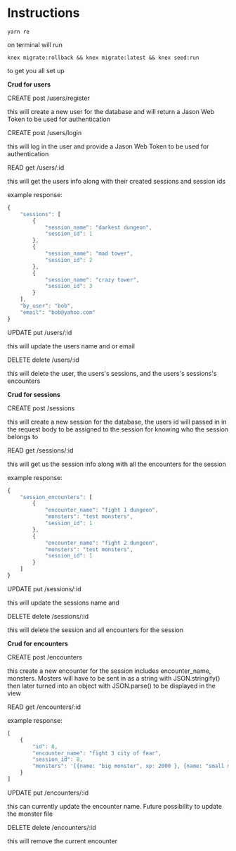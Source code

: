 # Instructions


```console
yarn re
```

on terminal will run 

```console
knex migrate:rollback && knex migrate:latest && knex seed:run
```

to get you all set up

**Crud for users**

CREATE
post /users/register

this will create a new user for the database
and will return a Jason Web Token to be used for authentication

CREATE
post /users/login

this will log in the user and provide a Jason Web Token to be used for authentication


READ
get /users/:id

this will get the users info along with their created sessions and session ids

example response:

```javascript
{
    "sessions": [
        {
            "session_name": "darkest dungeon",
            "session_id": 1
        },
        {
            "session_name": "mad tower",
            "session_id": 2
        },
        {
            "session_name": "crazy tower",
            "session_id": 3
        }
    ],
    "by_user": "bob",
    "email": "bob@yahoo.com"
}
```

UPDATE
put /users/:id

this will update the users name and or email

DELETE
delete /users/:id

this will delete the user, the users's sessions, and the users's sessions's encounters

**Crud for sessions**

CREATE
post /sessions

this will create a new session for the database, the users id will passed in in the request body to be assigned to the session for knowing who the session belongs to

READ
get /sessions/:id

this will get us the session info along with all the encounters for the session

example response:

```javascript
{
    "session_encounters": [
        {
            "encounter_name": "fight 1 dungeon",
            "monsters": "test monsters",
            "session_id": 1
        },
        {
            "encounter_name": "fight 2 dungeon",
            "monsters": "test monsters",
            "session_id": 1
        }
    ]
}
```

UPDATE
put /sessions/:id

this will update the sessions name and

DELETE
delete /sessions/:id

this will delete the session and all encounters for the session

**Crud for encounters**

CREATE
post /encounters

this create a new encounter for the session includes encounter_name, monsters.
Mosters will have to be sent in as a string with JSON.stringify() then later turned into an object with JSON.parse() to be displayed in the view


READ
get /encounters/:id

example response:

```javascript
[
    {
        "id": 8,
        "encounter_name": "fight 3 city of fear",
        "session_id": 8,
        "monsters": '[{name: "big monster", xp: 2000 }, {name: "small monster", xp: '200'}]'
    }
]
```

UPDATE
put /encounters/:id

this can currently update the encounter name. Future possibility to update the monster file

DELETE
delete /encounters/:id

this will remove the current encounter


